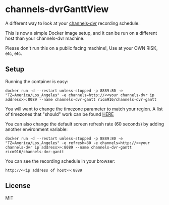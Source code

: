 # channels-dvrGanttView
A different way to look at your [channels-dvr](https://getchannels.com/) recording schedule.

This is now a simple Docker image setup, and it can be run on a different host than your channels-dvr machine.


Please don't run this on a public facing machine!, Use at your OWN RISK, etc, etc.



## Setup

Running the container is easy:

```
docker run -d --restart unless-stopped -p 8889:80 -e "TZ=America/Los_Angeles" -e channels=http://<<your channels-dvr ip address>>:8089 --name channels-dvr-gantt ricm916/channels-dvr-gantt
```
You will want to change the timezone parameter to match your region.  A list of timezones that "should" work can be found [HERE](https://en.wikipedia.org/wiki/List_of_tz_database_time_zones)

You can also change the default screen refresh rate (60 seconds) by adding another environment variable:
```
docker run -d --restart unless-stopped -p 8889:80 -e "TZ=America/Los_Angeles" -e refresh=30 -e channels=http://<<your channels-dvr ip address>>:8089 --name channels-dvr-gantt ricm916/channels-dvr-gantt
```

You can see the recording schedule in your browser:

```
http://<<ip address of host>>:8889
```
## License
MIT
